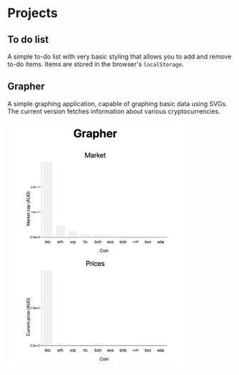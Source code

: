 # Projects

## To do list
A simple to-do list with very basic styling that allows you to add and remove to-do items. Items are stored in the browser's `localStorage`.

## Grapher
A simple graphing application, capable of graphing basic data using SVGs. The current version fetches information about various cryptocurrencies.

<img src="./grapher/grapher.png" alt="Grapher example" width="400px" >
